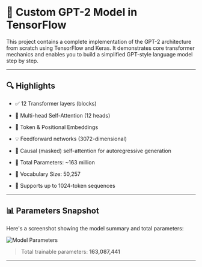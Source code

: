 # 🧠 Custom GPT-2 Model in TensorFlow

This project contains a complete implementation of the GPT-2 architecture from scratch using TensorFlow and Keras. It demonstrates core transformer mechanics and enables you to build a simplified GPT-style language model step by step.

---

## 🔍 Highlights
- ✅ 12 Transformer layers (blocks)
- 🧠 Multi-head Self-Attention (12 heads)
- 🧩 Token & Positional Embeddings
- 💡 Feedforward networks (3072-dimensional)
- 🔄 Causal (masked) self-attention for autoregressive generation
- 🧮 Total Parameters: ~163 million

- 🔡 Vocabulary Size: 50,257
- 📏 Supports up to 1024-token sequences

---

## 📊 Parameters Snapshot

Here's a screenshot showing the model summary and total parameters:

![Model Parameters](https://github.com/user-attachments/assets/25fe0e74-f35b-4560-bdb2-7bf54eca5eb8)  
> Total trainable parameters: **163,087,441**

---


